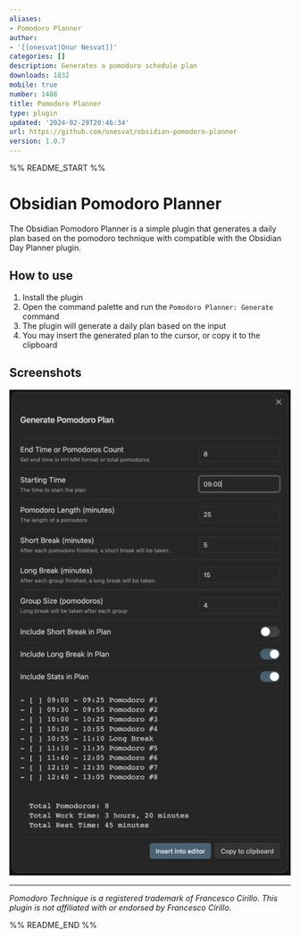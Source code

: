 ```yaml
---
aliases:
- Pomodoro Planner
author:
- '[[onesvat|Onur Nesvat]]'
categories: []
description: Generates a pomodoro schedule plan
downloads: 1832
mobile: true
number: 1488
title: Pomodoro Planner
type: plugin
updated: '2024-02-29T20:46:34'
url: https://github.com/onesvat/obsidian-pomodoro-planner
version: 1.0.7
---
```


%% README_START %%

# Obsidian Pomodoro Planner

The Obsidian Pomodoro Planner is a simple plugin that generates a daily plan based on the pomodoro technique with compatible with the Obsidian Day Planner plugin.

## How to use

1. Install the plugin
2. Open the command palette and run the `Pomodoro Planner: Generate` command
3. The plugin will generate a daily plan based on the input
4. You may insert the generated plan to the cursor, or copy it to the clipboard

## Screenshots

![Screenshot](https://raw.githubusercontent.com/onesvat/obsidian-pomodoro-planner/HEAD/pomodoro-planner.png)

---

*Pomodoro Technique is a registered trademark of Francesco Cirillo. This plugin is not affiliated with or endorsed by Francesco Cirillo.*


%% README_END %%